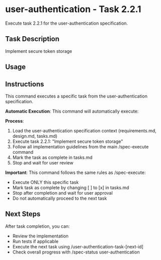 # user-authentication - Task 2.2.1

Execute task 2.2.1 for the user-authentication specification.

## Task Description
Implement secure token storage

## Usage


## Instructions
This command executes a specific task from the user-authentication specification.

**Automatic Execution**: This command will automatically execute:


**Process**:
1. Load the user-authentication specification context (requirements.md, design.md, tasks.md)
2. Execute task 2.2.1: "Implement secure token storage"
3. Follow all implementation guidelines from the main /spec-execute command
4. Mark the task as complete in tasks.md
5. Stop and wait for user review

**Important**: This command follows the same rules as /spec-execute:
- Execute ONLY this specific task
- Mark task as complete by changing [ ] to [x] in tasks.md
- Stop after completion and wait for user approval
- Do not automatically proceed to the next task

## Next Steps
After task completion, you can:
- Review the implementation
- Run tests if applicable
- Execute the next task using /user-authentication-task-[next-id]
- Check overall progress with /spec-status user-authentication
